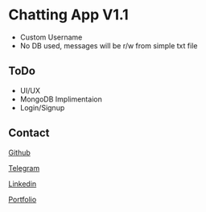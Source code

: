 # Chatting App V1.1

- Custom Username
- No DB used, messages will be r/w from simple txt file

## ToDo

- UI/UX
- MongoDB Implimentaion
- Login/Signup

## Contact

[Github](https://github.com/BlackHatDevX)

[Telegram](https://telegram.dog/jashgro)

[Linkedin](https://www.linkedin.com/in/jash-gro/)

[Portfolio](https://bit.ly/jashgro)
